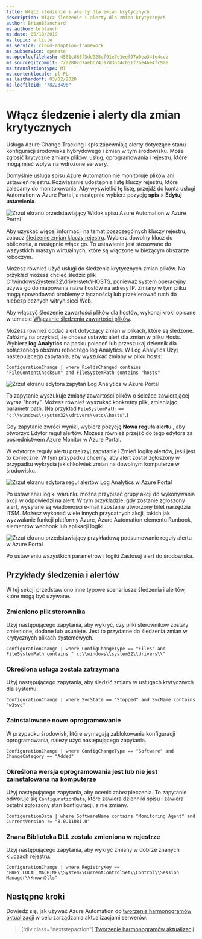 ```yaml
---
title: Włącz śledzenie i alerty dla zmian krytycznych
description: Włącz śledzenie i alerty dla zmian krytycznych
author: BrianBlanchard
ms.author: brblanch
ms.date: 05/10/2019
ms.topic: article
ms.service: cloud-adoption-framework
ms.subservice: operate
ms.openlocfilehash: 4581c865f3dd928df91e7e1eef97a0ea341e4ccb
ms.sourcegitcommit: 72a280cd7aebc743a7d3634c051f7ae46e4fc9ae
ms.translationtype: MT
ms.contentlocale: pl-PL
ms.lasthandoff: 03/02/2020
ms.locfileid: "78223496"
---
```

# <a name="enable-tracking-and-alerting-for-critical-changes"></a>Włącz śledzenie i alerty dla zmian krytycznych

Usługa Azure Change Tracking i spis zapewniają alerty dotyczące stanu konfiguracji środowiska hybrydowego i zmian w tym środowisku. Może zgłosić krytyczne zmiany plików, usług, oprogramowania i rejestru, które mogą mieć wpływ na wdrożone serwery.

Domyślnie usługa spisu Azure Automation nie monitoruje plików ani ustawień rejestru. Rozwiązanie udostępnia listę kluczy rejestru, które zalecamy do monitorowania. Aby wyświetlić tę listę, przejdź do konta usługi Automation w Azure Portal, a następnie wybierz pozycję **spis** > **Edytuj ustawienia**.

![Zrzut ekranu przedstawiający Widok spisu Azure Automation w Azure Portal](./media/change-tracking1.png)

Aby uzyskać więcej informacji na temat poszczególnych kluczy rejestru, zobacz [śledzenie zmian kluczy rejestru](https://docs.microsoft.com/azure/automation/automation-change-tracking#registry-key-change-tracking). Wybierz dowolny klucz do obliczenia, a następnie włącz go. To ustawienie jest stosowane do wszystkich maszyn wirtualnych, które są włączone w bieżącym obszarze roboczym.

Możesz również użyć usługi do śledzenia krytycznych zmian plików. Na przykład możesz chcieć śledzić plik C:\windows\System32\drivers\etc\HOSTS, ponieważ system operacyjny używa go do mapowania nazw hostów na adresy IP. Zmiany w tym pliku mogą spowodować problemy z łącznością lub przekierować ruch do niebezpiecznych witryn sieci Web.

Aby włączyć śledzenie zawartości plików dla hostów, wykonaj kroki opisane w temacie [Włączanie śledzenia zawartości plików](https://docs.microsoft.com/azure/automation/change-tracking-file-contents#enable-file-content-tracking).

Możesz również dodać alert dotyczący zmian w plikach, które są śledzone. Załóżmy na przykład, że chcesz ustawić alert dla zmian w pliku Hosts. Wybierz **log Analytics** na pasku poleceń lub przeszukaj dziennik dla połączonego obszaru roboczego log Analytics. W Log Analytics Użyj następującego zapytania, aby wyszukać zmiany w pliku hosts:

```kusto
ConfigurationChange | where FieldsChanged contains "FileContentChecksum" and FileSystemPath contains "hosts"
```

![Zrzut ekranu edytora zapytań Log Analytics w Azure Portal](./media/change-tracking2.png)

To zapytanie wyszukuje zmiany zawartości plików o ścieżce zawierającej wyraz "hosty". Możesz również wyszukać konkretny plik, zmieniając parametr path. (Na przykład `FileSystemPath ==  "c:\\windows\\system32\\drivers\\etc\\hosts"`.)
  
Gdy zapytanie zwróci wyniki, wybierz pozycję **Nowa reguła alertu** , aby otworzyć Edytor reguł alertów. Możesz również przejść do tego edytora za pośrednictwem Azure Monitor w Azure Portal.

W edytorze reguły alertu przejrzyj zapytanie i Zmień logikę alertów, jeśli jest to konieczne. W tym przypadku chcemy, aby alert został zgłoszony w przypadku wykrycia jakichkolwiek zmian na dowolnym komputerze w środowisku.

![Zrzut ekranu edytora reguł alertów Log Analytics w Azure Portal](./media/change-tracking3.png)

Po ustawieniu logiki warunku można przypisać grupy akcji do wykonywania akcji w odpowiedzi na alert. W tym przykładzie, gdy zostanie zgłoszony alert, wysyłane są wiadomości e-mail i zostanie utworzony bilet narzędzia ITSM. Możesz wykonać wiele innych przydatnych akcji, takich jak wyzwalanie funkcji platformy Azure, Azure Automation elementu Runbook, elementów webhook lub aplikacji logiki.

![Zrzut ekranu przedstawiający przykładową podsumowanie reguły alertu w Azure Portal](./media/change-tracking4.png)

Po ustawieniu wszystkich parametrów i logiki Zastosuj alert do środowiska.

## <a name="tracking-and-alerting-examples"></a>Przykłady śledzenia i alertów

W tej sekcji przedstawiono inne typowe scenariusze śledzenia i alertów, które mogą być używane.

### <a name="driver-file-changed"></a>Zmieniono plik sterownika

Użyj następującego zapytania, aby wykryć, czy pliki sterowników zostały zmienione, dodane lub usunięte. Jest to przydatne do śledzenia zmian w krytycznych plikach systemowych.

  ```kusto
  ConfigurationChange | where ConfigChangeType == "Files" and FileSystemPath contains " c:\\windows\\system32\\drivers\\"
  ```

### <a name="specific-service-stopped"></a>Określona usługa została zatrzymana

Użyj następującego zapytania, aby śledzić zmiany w usługach krytycznych dla systemu.

  ```kusto
  ConfigurationChange | where SvcState == "Stopped" and SvcName contains "w3svc"
  ```

### <a name="new-software-installed"></a>Zainstalowane nowe oprogramowanie

W przypadku środowisk, które wymagają zablokowania konfiguracji oprogramowania, należy użyć następującego zapytania.

  ```kusto
  ConfigurationChange | where ConfigChangeType == "Software" and ChangeCategory == "Added"
  ```

### <a name="specific-software-version-is-or-isnt-installed-on-a-machine"></a>Określona wersja oprogramowania jest lub nie jest zainstalowana na komputerze

Użyj następującego zapytania, aby ocenić zabezpieczenia. To zapytanie odwołuje się `ConfigurationData`, które zawiera dzienniki spisu i zawiera ostatni zgłoszony stan konfiguracji, a nie zmiany.

  ```kusto
  ConfigurationData | where SoftwareName contains "Monitoring Agent" and CurrentVersion != "8.0.11081.0"
  ```

### <a name="known-dll-changed-through-the-registry"></a>Znana Biblioteka DLL została zmieniona w rejestrze

Użyj następującego zapytania, aby wykryć zmiany w dobrze znanych kluczach rejestru.

  ```kusto
  ConfigurationChange | where RegistryKey == "HKEY_LOCAL_MACHINE\\System\\CurrentControlSet\\Control\\Session Manager\\KnownDlls"
  ```

## <a name="next-steps"></a>Następne kroki

Dowiedz się, jak używać Azure Automation do [tworzenia harmonogramów aktualizacji](./update-schedules.md) w celu zarządzania aktualizacjami serwerów.

> [!div class="nextstepaction"]
> [Tworzenie harmonogramów aktualizacji](./update-schedules.md)
